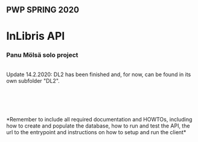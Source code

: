 ## PWP SPRING 2020
# InLibris API

### Panu Mölsä solo project
<br/>
Update 14.2.2020: DL2 has been finished and, for now, can be found in its own subfolder "DL2".
<br/><br/><br/><br/><br/><br/>
*Remember to include all required documentation and HOWTOs, including how to create and populate the database, how to run and test the API, the url to the entrypoint and instructions on how to setup and run the client*


